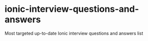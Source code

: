 # ionic-interview-questions-and-answers
Most targeted up-to-date Ionic interview questions and answers list
